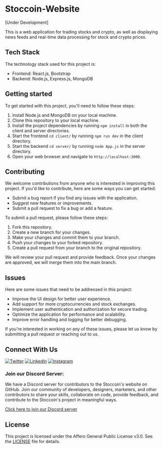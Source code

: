 # Stoccoin-Website
[Under Development] </br>

This is a web application for trading stocks and crypto, as well as displaying news feeds and real-time data processing for stock and crypto prices.

## Tech Stack

The technology stack used for this project is:

- Frontend: React.js, Bootstrap
- Backend: Node.js, Express.js, MongoDB

## Getting started

To get started with this project, you'll need to follow these steps:

1. Install Node.js and MongoDB on your local machine.
2. Clone this repository to your local machine.
3. Install the project dependencies by running `npm install` in both the client and server directories.
4. Start the frontend `cd client/` by running `npm run dev` in the client directory.
5. Start the backend `cd server/` by running `node App.js` in the server directory.
6. Open your web browser and navigate to `http://localhost:3000`.

## Contributing

We welcome contributions from anyone who is interested in improving this project. If you'd like to contribute, here are some ways you can get started:

- Submit a bug report if you find any issues with the application.
- Suggest new features or improvements.
- Submit a pull request to fix a bug or add a feature.

To submit a pull request, please follow these steps:

1. Fork this repository.
2. Create a new branch for your changes.
3. Make your changes and commit them to your branch.
4. Push your changes to your forked repository.
5. Create a pull request from your branch to the original repository.

We will review your pull request and provide feedback. Once your changes are approved, we will merge them into the main branch.

## Issues

Here are some issues that need to be addressed in this project:

- Improve the UI design for better user experience.
- Add support for more cryptocurrencies and stock exchanges.
- Implement user authentication and authorization for secure trading.
- Optimize the application for performance and scalability.
- Improve error handling and logging for better debugging.

If you're interested in working on any of these issues, please let us know by submitting a pull request or reaching out to us.

## Connect With Us
<p align="left">
  
  [![Twitter](https://img.shields.io/badge/Twitter-%231DA1F2.svg?style=for-the-badge&logo=Twitter&logoColor=white)](https://twitter.com/stoc_coin)
  [![LinkedIn](https://img.shields.io/badge/linkedin-%230077B5.svg?style=for-the-badge&logo=linkedin&logoColor=white)](https://www.linkedin.com/company/stoccoin/)
  [![Instagram](https://img.shields.io/badge/Instagram-%23E4405F.svg?style=for-the-badge&logo=Instagram&logoColor=white)](https://www.instagram.com/stoccoin/)
  
</p>

### Join our Discord Server:

<p>

We have a Discord server for contributors to the Stoccoin's website on GitHub. Join our community of developers, designers, marketers, and other contributors to share your skills, collaborate on code, provide feedback, and contribute to the Stoccoin's project in meaningful ways.

[Click here to join our Discord server](https://discord.gg/XVE7eaS9AA)

</p>

## License

This project is licensed under the Affero General Public License v3.0. See the [LICENSE](LICENSE) file for details.
